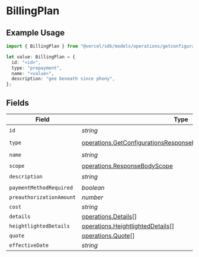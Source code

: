 # BillingPlan

## Example Usage

```typescript
import { BillingPlan } from "@vercel/sdk/models/operations/getconfigurations.js";

let value: BillingPlan = {
  id: "<id>",
  type: "prepayment",
  name: "<value>",
  description: "gee beneath since phony",
};
```

## Fields

| Field                                                                                                                                                | Type                                                                                                                                                 | Required                                                                                                                                             | Description                                                                                                                                          |
| ---------------------------------------------------------------------------------------------------------------------------------------------------- | ---------------------------------------------------------------------------------------------------------------------------------------------------- | ---------------------------------------------------------------------------------------------------------------------------------------------------- | ---------------------------------------------------------------------------------------------------------------------------------------------------- |
| `id`                                                                                                                                                 | *string*                                                                                                                                             | :heavy_check_mark:                                                                                                                                   | N/A                                                                                                                                                  |
| `type`                                                                                                                                               | [operations.GetConfigurationsResponseBodyIntegrationsResponseType](../../models/operations/getconfigurationsresponsebodyintegrationsresponsetype.md) | :heavy_check_mark:                                                                                                                                   | N/A                                                                                                                                                  |
| `name`                                                                                                                                               | *string*                                                                                                                                             | :heavy_check_mark:                                                                                                                                   | N/A                                                                                                                                                  |
| `scope`                                                                                                                                              | [operations.ResponseBodyScope](../../models/operations/responsebodyscope.md)                                                                         | :heavy_minus_sign:                                                                                                                                   | N/A                                                                                                                                                  |
| `description`                                                                                                                                        | *string*                                                                                                                                             | :heavy_check_mark:                                                                                                                                   | N/A                                                                                                                                                  |
| `paymentMethodRequired`                                                                                                                              | *boolean*                                                                                                                                            | :heavy_minus_sign:                                                                                                                                   | N/A                                                                                                                                                  |
| `preauthorizationAmount`                                                                                                                             | *number*                                                                                                                                             | :heavy_minus_sign:                                                                                                                                   | N/A                                                                                                                                                  |
| `cost`                                                                                                                                               | *string*                                                                                                                                             | :heavy_minus_sign:                                                                                                                                   | N/A                                                                                                                                                  |
| `details`                                                                                                                                            | [operations.Details](../../models/operations/details.md)[]                                                                                           | :heavy_minus_sign:                                                                                                                                   | N/A                                                                                                                                                  |
| `heightlightedDetails`                                                                                                                               | [operations.HeightlightedDetails](../../models/operations/heightlighteddetails.md)[]                                                                 | :heavy_minus_sign:                                                                                                                                   | N/A                                                                                                                                                  |
| `quote`                                                                                                                                              | [operations.Quote](../../models/operations/quote.md)[]                                                                                               | :heavy_minus_sign:                                                                                                                                   | N/A                                                                                                                                                  |
| `effectiveDate`                                                                                                                                      | *string*                                                                                                                                             | :heavy_minus_sign:                                                                                                                                   | N/A                                                                                                                                                  |